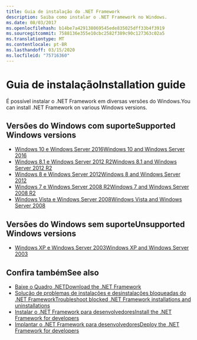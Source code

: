 ```yaml
---
title: Guia de instalação do .NET Framework
description: Saiba como instalar o .NET Framework no Windows.
ms.date: 08/03/2017
ms.openlocfilehash: b14be7a429138069545ede835025dff33b4f3919
ms.sourcegitcommit: 7588136e355e10cbc2582f389c90c127363c02a5
ms.translationtype: MT
ms.contentlocale: pt-BR
ms.lasthandoff: 03/15/2020
ms.locfileid: "75716360"
---
```

# <a name="installation-guide"></a><span data-ttu-id="94f4c-103">Guia de instalação</span><span class="sxs-lookup"><span data-stu-id="94f4c-103">Installation guide</span></span>

<span data-ttu-id="94f4c-104">É possível instalar o .NET Framework em diversas versões do Windows.</span><span class="sxs-lookup"><span data-stu-id="94f4c-104">You can install .NET Framework on various Windows versions.</span></span>

## <a name="supported-windows-versions"></a><span data-ttu-id="94f4c-105">Versões do Windows com suporte</span><span class="sxs-lookup"><span data-stu-id="94f4c-105">Supported Windows versions</span></span>

- [<span data-ttu-id="94f4c-106">Windows 10 e Windows Server 2016</span><span class="sxs-lookup"><span data-stu-id="94f4c-106">Windows 10 and Windows Server 2016</span></span>](on-windows-10.md)
- [<span data-ttu-id="94f4c-107">Windows 8.1 e Windows Server 2012 R2</span><span class="sxs-lookup"><span data-stu-id="94f4c-107">Windows 8.1 and Windows Server 2012 R2</span></span>](on-windows-8-1.md)
- [<span data-ttu-id="94f4c-108">Windows 8 e Windows Server 2012</span><span class="sxs-lookup"><span data-stu-id="94f4c-108">Windows 8 and Windows Server 2012</span></span>](on-windows-8.md)
- [<span data-ttu-id="94f4c-109">Windows 7 e Windows Server 2008 R2</span><span class="sxs-lookup"><span data-stu-id="94f4c-109">Windows 7 and Windows Server 2008 R2</span></span>](on-windows-7.md)
- [<span data-ttu-id="94f4c-110">Windows Vista e Windows Server 2008</span><span class="sxs-lookup"><span data-stu-id="94f4c-110">Windows Vista and Windows Server 2008</span></span>](on-windows-vista.md)

## <a name="unsupported-windows-versions"></a><span data-ttu-id="94f4c-111">Versões do Windows sem suporte</span><span class="sxs-lookup"><span data-stu-id="94f4c-111">Unsupported Windows versions</span></span>

- [<span data-ttu-id="94f4c-112">Windows XP e Windows Server 2003</span><span class="sxs-lookup"><span data-stu-id="94f4c-112">Windows XP and Windows Server 2003</span></span>](on-windows-xp.md)

## <a name="see-also"></a><span data-ttu-id="94f4c-113">Confira também</span><span class="sxs-lookup"><span data-stu-id="94f4c-113">See also</span></span>

- [<span data-ttu-id="94f4c-114">Baixe o Quadro .NET</span><span class="sxs-lookup"><span data-stu-id="94f4c-114">Download the .NET Framework</span></span>](https://dotnet.microsoft.com/download)
- [<span data-ttu-id="94f4c-115">Solução de problemas de instalações e desinstalações bloqueadas do .NET Framework</span><span class="sxs-lookup"><span data-stu-id="94f4c-115">Troubleshoot blocked .NET Framework installations and uninstallations</span></span>](troubleshoot-blocked-installations-and-uninstallations.md)
- [<span data-ttu-id="94f4c-116">Instalar o .NET Framework para desenvolvedores</span><span class="sxs-lookup"><span data-stu-id="94f4c-116">Install the .NET Framework for developers</span></span>](guide-for-developers.md)
- [<span data-ttu-id="94f4c-117">Implantar o .NET Framework para desenvolvedores</span><span class="sxs-lookup"><span data-stu-id="94f4c-117">Deploy the .NET Framework for developers</span></span>](../deployment/deployment-guide-for-developers.md)
